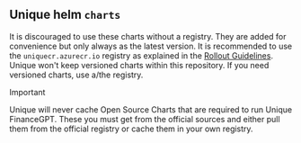 ## Unique helm `charts`
It is discouraged to use these charts without a registry. They are added for convenience but only always as the latest version. It is recommended to use the `uniquecr.azurecr.io` registry as explained in the [Rollout Guidelines](https://unique-ch.atlassian.net/wiki/x/dQAoJQ). Unique won't keep versioned charts within this repository. If you need versioned charts, use a/the registry.
> [!IMPORTANT]
> Unique will never cache Open Source Charts that are required to run Unique FinanceGPT. These you must get from the official sources and either pull them from the official registry or cache them in your own registry.